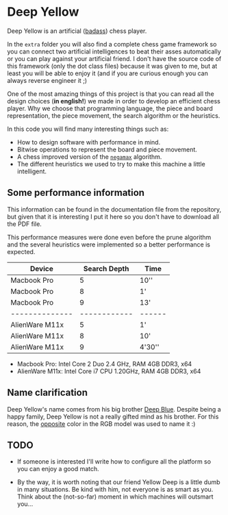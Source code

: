 Deep Yellow
============

Deep Yellow is an artificial ([badass](http://www.urbandictionary.com/define.php?term=badass)) chess player. 

In the `extra` folder you will also find a complete chess game framework so you can connect two artificial intelligences to beat their asses automatically or you can play against your artificial friend. I don't have the source code of this framework (only the dot class files) because it was given to me, but at least you will be able to enjoy it (and if you are curious enough you can always reverse engineer it ;)

One of the most amazing things of this project is that you can read all the design choices (**in english!**) we made in order to develop an efficient chess player. Why we choose that programming language, the piece and board representation, the piece movement, the search algorithm or the heuristics.

In this code you will find many interesting things such as:

+ How to design software with performance in mind.
+ Bitwise operations to represent the board and piece movement.
+ A chess improved version of the [`negamax`](http://en.wikipedia.org/wiki/Negamax) algorithm.
+ The different heuristics we used to try to make this machine a little intelligent.


Some performance information
----------------------------

This information can be found in the documentation file from the repository, but given that it is interesting I put it here so you don't have to download all the PDF file.

This performance measures were done even before the prune algorithm and the several heuristics were implemented so a better performance is expected.

 |     Device     | Search Depth |  Time  |
 | -------------- | ------------ | ------ |
 |   Macbook Pro  |       5      |  10''  |
 |   Macbook Pro  |       8      |    1'  |
 |   Macbook Pro  |       9      |   13'  |
 | -------------- | ------------ | ------ |
 | AlienWare M11x |       5      |    1'  |
 | AlienWare M11x |       8      |   10'  |
 | AlienWare M11x |       9      | 4'30'' |

+ Macbook Pro: Intel Core 2 Duo 2.4 GHz, RAM 4GB DDR3, x64
+ AlienWare M11x: Intel Core i7 CPU 1.20GHz, RAM 4GB DDR3, x64


Name clarification
------------------

Deep Yellow's name comes from his big brother [Deep Blue](http://en.wikipedia.org/wiki/Deep_Blue_(chess_computer)). Despite being a happy family, Deep Yellow is not a really gifted mind as his brother. For this reason, the [opposite](http://en.wikipedia.org/wiki/Complementary_colors) color in the RGB model was used to name it :)

TODO
----

+ If someone is interested I'll write how to configure all the platform so you can enjoy a good match.

+ By the way, it is worth noting that our friend Yellow Deep is a little dumb in many situations. Be kind with him, not everyone is as smart as you. Think about the (not-so-far) moment in which machines will outsmart you... 

